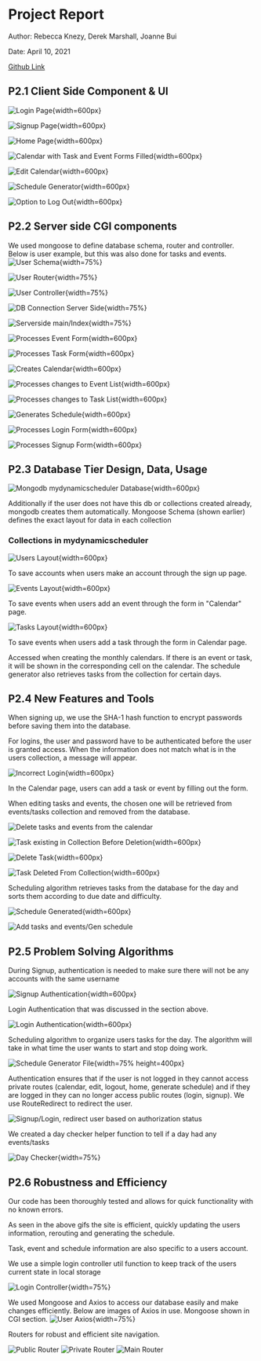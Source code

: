 # Project Report

Author: Rebecca Knezy, Derek Marshall, Joanne Bui

Date: April 10, 2021

[Github Link](https://github.com/DerekMarshall855/MyDynamicScheduler)

## P2.1 Client Side Component & UI

![Login Page](images/login.png){width=600px}
 
![Signup Page](images/signup.png){width=600px}

![Home Page](images/home.png){width=600px}

![Calendar with Task and Event Forms Filled](images/calendar.png){width=600px}

![Edit Calendar](images/edit_calendar.png){width=600px}

![Schedule Generator](images/schedule_generated.png){width=600px}

![Option to Log Out](images/logout.png){width=600px}



## P2.2 Server side CGI components

We used mongoose to define database schema, router and controller. Below is user example, but this was also done for tasks and events.
![User Schema](images/user_schema.png){width=75%}

![User Router](images/user_router.png){width=75%}

![User Controller](images/user_controller.png){width=75%}

![DB Connection Server Side](images/db_connect.png){width=75%}

![Serverside main/Index](images/server_index.png){width=75%}

![Processes Event Form](images/add_event_component.png){width=600px}

![Processes Task Form](images/add_task_component.png){width=600px}

![Creates Calendar](images/calendar_component.png){width=600px}

![Processes changes to Event List](images/event_list_component.png){width=600px}

![Processes changes to Task List](images/tasklist_component.png){width=600px}

![Generates Schedule](images/schedule_generator_component.png){width=600px}

![Processes Login Form](images/login_component.png){width=600px}

![Processes Signup Form](images/signup_component.png){width=600px}



## P2.3 Database Tier Design, Data, Usage
![Mongodb mydynamicscheduler Database](images/mongodb.png){width=600px}

Additionally if the user does not have this db or collections created already,
mongodb creates them automatically. Mongoose Schema (shown earlier) defines the exact
layout for data in each collection

### Collections in mydynamicscheduler

![Users Layout](images/db_users.png){width=600px}

To save accounts when users make an account through the sign up page.

![Events Layout](images/db_events.png){width=600px}

To save events when users add an event through the form in "Calendar" page. 

![Tasks Layout](images/db_tasks.png){width=600px}

To save events when users add a task through the form in Calendar page.

Accessed when creating the monthly calendars. If there is an event or task, it will be shown in the corresponding cell on the calendar. The schedule generator also retrieves tasks from the collection for certain days.



## P2.4 New Features and Tools
When signing up, we use the SHA-1 hash function to encrypt passwords before saving them into the database. 

For logins, the user and password have to be authenticated before the user is granted access. When the information does not match what is in the users collection, a message will appear. 

![Incorrect Login](images/login_fail.png){width=600px}

In the Calendar page, users can add a task or event by filling out the form.

When editing tasks and events, the chosen one will be retrieved from events/tasks collection and removed from the database.

![Delete tasks and events from the calendar](images/delete_task_event.gif)

![Task existing in Collection Before Deletion](images/task_before_delete.png){width=600px}

![Delete Task](images/delete_task.png){width=600px}

![Task Deleted From Collection](images/task_gone.png){width=600px}

Scheduling algorithm retrieves tasks from the database for the day and sorts them according to due date and difficulty.

![Schedule Generated](images/schedule_generated.png){width=600px}

![Add tasks and events/Gen schedule](images/add_gen_schedule.gif)



## P2.5 Problem Solving Algorithms
During Signup, authentication is needed to make sure there will not be any accounts with the same username

![Signup Authentication](images/signup_authentication.png){width=600px}

Login Authentication that was discussed in the section above.

![Login Authentication](images/login_auth.png){width=600px}

Scheduling algorithm to organize users tasks for the day. The algorithm will take in what time the user wants to start and stop doing work.

![Schedule Generator File](my-dynamic-scheduler\src\components\ScheduleGenerator.jsx){width=75% height=400px}

Authentication ensures that if the user is not logged in they cannot access private routes (calendar, edit, logout, home, generate schedule) and if they are logged in they
can no longer access public routes (login, signup). We use RouteRedirect to redirect the user.

![Signup/Login, redirect user based on authorization status](images/security_signup_login.gif)

We created a day checker helper function to tell if a day had any events/tasks

![Day Checker](images/day_checker.png){width=75%}


## P2.6 Robustness and Efficiency

Our code has been thoroughly tested and allows for quick functionality with no known errors.

As seen in the above gifs the site is efficient, quickly updating the users information, rerouting and generating the schedule.

Task, event and schedule information are also specific to a users account.

We use a simple login controller util function to keep track of the users current state in local storage

![Login Controller](images/login_controller.png){width=75%}

We used Mongoose and Axios to access our database easily and make changes efficiently. Below are images of Axios in use. Mongoose shown in CGI section.
![User Axios](images/user_axios.png){width=75%}

Routers for robust and efficient site navigation.

![Public Router](images/public_router.png)
![Private Router](images/private_router.png)
![Main Router](images/router.png)
